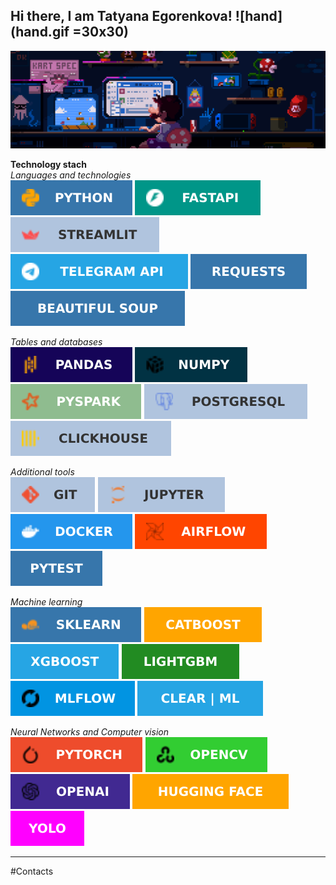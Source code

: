 ## Hi there, I am Tatyana Egorenkova! ![hand](hand.gif =30x30)

![Welcome](welcome.gif)


__Technology stach__<br>
_Languages and technologies_<br>
![python](icons/PYTHON.svg) ![fastAPI](icons/FASTAPI.svg) ![streamlit](icons/STREAMLIT.svg) ![telegram](icons/TELEGRAMAPI.svg) ![requests](icons/REQUESTS.svg) ![beautiful soup](icons/BEAUTIFULSOUP.svg)

_Tables and databases_<br>
![pandas](icons/PANDAS.svg) ![numpy](icons/NUMPY.svg) ![pyspark](icons/PYSPARK.svg) ![postgresql](icons/POSTGRESQL.svg) ![clickhouse](icons/CLICKHOUSE.svg)

_Additional tools_<br>
![git](icons/GIT.svg) ![jupyter](icons/JUPYTER.svg) ![docker](icons/DOCKER.svg) ![airflow](icons/AIRFLOW.svg) ![pytest](icons/PYTEST.svg)

_Machine learning_<br>
![sklearn](icons/SKLEARN.svg) ![catboost](icons/CATBOOST.svg) ![xgboost](icons/XGBOOST.svg) ![lightgbm](icons/LIGHTGBM.svg) ![mlflow](icons/MLFLOW.svg) ![clearml](icons/CLEARML.svg)

_Neural Networks and Computer vision_<br>
![pytorch](icons/PYTORCH.svg) ![opencv](icons/OPENCV.svg) ![openai](icons/OPENAI.svg) ![hugging_face](icons/HUGGING_FACE.svg) ![yolo](icons/YOLO.svg)

---
#Contacts<br>

